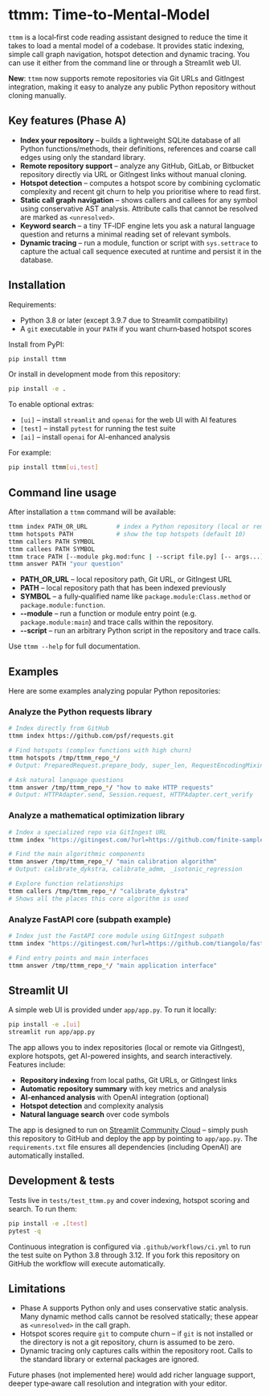 # ttmm: Time‑to‑Mental‑Model

`ttmm` is a local‑first code reading assistant designed to reduce the time it takes to load a mental model of a codebase.  It provides static indexing, simple call graph navigation, hotspot detection and dynamic tracing.  You can use it either from the command line or through a Streamlit web UI.

**New**: `ttmm` now supports remote repositories via Git URLs and GitIngest integration, making it easy to analyze any public Python repository without cloning manually.

## Key features (Phase A)

* **Index your repository** – builds a lightweight SQLite database of all Python functions/methods, their definitions, references and coarse call edges using only the standard library.
* **Remote repository support** – analyze any GitHub, GitLab, or Bitbucket repository directly via URL or GitIngest links without manual cloning.
* **Hotspot detection** – computes a hotspot score by combining cyclomatic complexity and recent git churn to help you prioritise where to read first.
* **Static call graph navigation** – shows callers and callees for any symbol using conservative AST analysis.  Attribute calls that cannot be resolved are marked as `<unresolved>`.
* **Keyword search** – a tiny TF‑IDF engine lets you ask a natural language question and returns a minimal reading set of relevant symbols.
* **Dynamic tracing** – run a module, function or script with `sys.settrace` to capture the actual call sequence executed at runtime and persist it in the database.

## Installation

Requirements:

* Python 3.8 or later (except 3.9.7 due to Streamlit compatibility)
* A `git` executable in your `PATH` if you want churn‑based hotspot scores

Install from PyPI:

```bash
pip install ttmm
```

Or install in development mode from this repository:

```bash
pip install -e .
```

To enable optional extras:

* `[ui]` – install `streamlit` and `openai` for the web UI with AI features
* `[test]` – install `pytest` for running the test suite  
* `[ai]` – install `openai` for AI-enhanced analysis

For example:

```bash
pip install ttmm[ui,test]
```

## Command line usage

After installation a `ttmm` command will be available:

```bash
ttmm index PATH_OR_URL        # index a Python repository (local or remote)
ttmm hotspots PATH            # show the top hotspots (default 10)
ttmm callers PATH SYMBOL
ttmm callees PATH SYMBOL
ttmm trace PATH [--module pkg.mod:func | --script file.py] [-- args...]
ttmm answer PATH "your question"
```

* **PATH_OR_URL** – local repository path, Git URL, or GitIngest URL
* **PATH** – local repository path that has been indexed previously
* **SYMBOL** – a fully‑qualified name like `package.module:Class.method` or `package.module:function`.
* **--module** – run a function or module entry point (e.g. `package.module:main`) and trace calls within the repository.
* **--script** – run an arbitrary Python script in the repository and trace calls.

Use `ttmm --help` for full documentation.

## Examples

Here are some examples analyzing popular Python repositories:

### Analyze the Python requests library
```bash
# Index directly from GitHub
ttmm index https://github.com/psf/requests.git

# Find hotspots (complex functions with high churn)
ttmm hotspots /tmp/ttmm_repo_*/
# Output: PreparedRequest.prepare_body, super_len, RequestEncodingMixin._encode_files

# Ask natural language questions  
ttmm answer /tmp/ttmm_repo_*/ "how to make HTTP requests"
# Output: HTTPAdapter.send, Session.request, HTTPAdapter.cert_verify
```

### Analyze a mathematical optimization library
```bash  
# Index a specialized repo via GitIngest URL
ttmm index "https://gitingest.com/?url=https://github.com/finite-sample/rank_preserving_calibration"

# Find the main algorithmic components
ttmm answer /tmp/ttmm_repo_*/ "main calibration algorithm"
# Output: calibrate_dykstra, calibrate_admm, _isotonic_regression

# Explore function relationships
ttmm callers /tmp/ttmm_repo_*/ "calibrate_dykstra"  
# Shows all the places this core algorithm is used
```

### Analyze FastAPI core (subpath example)
```bash
# Index just the FastAPI core module using GitIngest subpath
ttmm index "https://gitingest.com/?url=https://github.com/tiangolo/fastapi&subpath=fastapi"

# Find entry points and main interfaces
ttmm answer /tmp/ttmm_repo_*/ "main application interface"
```

## Streamlit UI

A simple web UI is provided under `app/app.py`.  To run it locally:

```bash
pip install -e .[ui]
streamlit run app/app.py
```

The app allows you to index repositories (local or remote via GitIngest), explore hotspots, get AI-powered insights, and search interactively. Features include:

* **Repository indexing** from local paths, Git URLs, or GitIngest links
* **Automatic repository summary** with key metrics and analysis
* **AI-enhanced analysis** with OpenAI integration (optional)
* **Hotspot detection** and complexity analysis
* **Natural language search** over code symbols

The app is designed to run on [Streamlit Community Cloud](https://streamlit.io/cloud) – simply push this repository to GitHub and deploy the app by pointing to `app/app.py`. The `requirements.txt` file ensures all dependencies (including OpenAI) are automatically installed.

## Development & tests

Tests live in `tests/test_ttmm.py` and cover indexing, hotspot scoring and search.  To run them:

```bash
pip install -e .[test]
pytest -q
```

Continuous integration is configured via `.github/workflows/ci.yml` to run the test suite on Python 3.8 through 3.12.  If you fork this repository on GitHub the workflow will execute automatically.

## Limitations

* Phase A supports Python only and uses conservative static analysis.  Many dynamic method calls cannot be resolved statically; these appear as `<unresolved>` in the call graph.
* Hotspot scores require `git` to compute churn – if `git` is not installed or the directory is not a git repository, churn is assumed to be zero.
* Dynamic tracing only captures calls within the repository root.  Calls to the standard library or external packages are ignored.

Future phases (not implemented here) would add richer language support, deeper type‑aware call resolution and integration with your editor.
